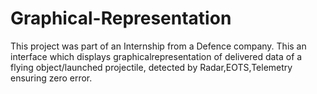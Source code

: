 # Graphical-Representation
This project was part of an Internship from a Defence company.
This an interface which displays graphicalrepresentation of delivered data of a flying object/launched projectile,
detected by Radar,EOTS,Telemetry ensuring zero error.
